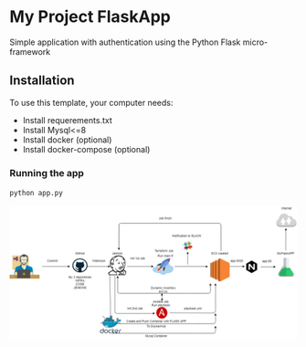# My Project FlaskApp

Simple application with authentication using the Python Flask micro-framework

## Installation

To use this template, your computer needs:

- Install requerements.txt
- Install Mysql<=8
- Install docker (optional)
- Install docker-compose (optional)


### Running the app

```bash
python app.py
```


![Image alt](https://github.com/jennysiq/projectAPP/raw/master/CI/Project.png)
